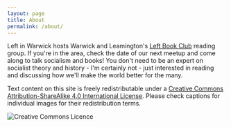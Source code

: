 ```yaml
---
layout: page
title: About
permalink: /about/
---
```


Left in Warwick hosts Warwick and Leamington's [Left Book Club](https://leftbookclub.com) reading group. If you're in the area, check the date of our next meetup and come along to talk socialism and books! You don't need to be an expert on socialist theory and history - I'm certainly not - just interested in reading and discussing how we'll make the world better for the many.

Text content on this site is freely redistributable under a [Creative Commons Attribution-ShareAlike 4.0 International License](http://creativecommons.org/licenses/by-sa/4.0/"). Please check captions for individual images for their redistribution terms.

![Creative Commons Licence](https://i.creativecommons.org/l/by-sa/4.0/88x31.png)
